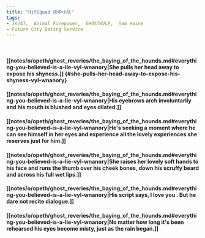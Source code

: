 ```yaml
---
title: "HitSquad 命中小队"
tags:
- JK/47,  Animal Firepower,  GHOSTWVLF,  Sam Haine
- Future City Dating Service
---
```

&nbsp;
#### [[notes/o/opeth/ghost_reveries/the_baying_of_the_hounds.md#everything-you-believed-is-a-lie-vyl-wnanory|She pulls her head away to expose his shyness.]] {#she-pulls-her-head-away-to-expose-his-shyness-vyl-wnanory}
#### [[notes/o/opeth/ghost_reveries/the_baying_of_the_hounds.md#everything-you-believed-is-a-lie-vyl-wnanory|His eyebrows arch involuntarily and his mouth is blushed and eyes dilated.]]
#### [[notes/o/opeth/ghost_reveries/the_baying_of_the_hounds.md#everything-you-believed-is-a-lie-vyl-wnanory|He's seeking a moment where he can see himself in her eyes and experience all the lovely experiences she reserves just for him.]]
#### [[notes/o/opeth/ghost_reveries/the_baying_of_the_hounds.md#everything-you-believed-is-a-lie-vyl-wnanory|She raises her lovely soft hands to his face and runs the thumb over his cheek bones, down his scruffy beard and across his full wet lips.]]
#### [[notes/o/opeth/ghost_reveries/the_baying_of_the_hounds.md#everything-you-believed-is-a-lie-vyl-wnanory|His script says,  I love you . But he dare not recite dialogue.]]
#### [[notes/o/opeth/ghost_reveries/the_baying_of_the_hounds.md#everything-you-believed-is-a-lie-vyl-wnanory|No matter how long it's been rehearsed   his eyes become misty, just as the rain began.]]
